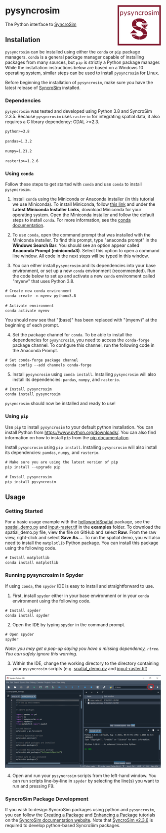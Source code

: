 # pysyncrosim <img src="https://github.com/syncrosim/pysyncrosim/raw/main/docs/img/logo.png" align="right" width=140/>

The Python interface to [SyncroSim](https://syncrosim.com/)

## Installation

`pysyncrosim` can be installed using either the `conda` or `pip` package managers. `conda` is a general package manager capable of installing packages from many sources, but `pip` is strictly a Python package manager. While the installation instructions below are based on a Windows 10 operating system, similar steps can be used to install `pysyncrosim` for Linux.

Before beginning the installation of `pysyncrosim`, make sure you have the latest release of [SyncroSim](https://syncrosim.com/download/) installed.

### Dependencies

`pysyncrosim` was tested and developed using Python 3.8 and SyncroSim 2.3.5. Because `pysyncrosim` uses `rasterio` for integrating spatial data, it also requires a C library dependency: GDAL >=2.3.

```
python>=3.8

pandas=1.3.2

numpy=1.21.2

rasterio>=1.2.6
```

### Using `conda`

Follow these steps to get started with `conda` and use `conda` to install `pysyncrosim`. 

1. Install `conda` using the Miniconda or Anaconda installer (in this tutorial we use Miniconda). To install Miniconda, follow [this link](https://docs.conda.io/en/latest/miniconda.html) and under the **Latest Miniconda Installer Links**, download Miniconda for your operating system. Open the Miniconda installer and follow the default steps to install `conda`. For more information, see the [conda documentation](https://conda.io/projects/conda/en/latest/user-guide/install/index.html).

2. To use `conda`, open the command prompt that was installed with the Miniconda installer. To find this prompt, type "anaconda prompt" in the **Windows Search Bar**. You should see an option appear called **Anaconda Prompt (miniconda3)**. Select this option to open a command line window. All code in the next steps will be typed in this window. 

3. You can either install `pysyncrosim` and its dependencies into your base environment, or set up a new `conda` environment (recommended). Run the code below to set up and activate a new `conda` environment called "myenv" that uses Python 3.8.
```
# Create new conda environment
conda create -n myenv python=3.8

# Activate environment
conda activate myenv
```
You should now see that "(base)" has been replaced with "(myenv)" at the beginning of each prompt.

4. Set the package channel for `conda`. To be able to install the dependencies for `pysyncrosim`, you need to access the `conda-forge` package channel. To configure this channel, run the following code in the Anaconda Prompt.
```
# Set conda-forge package channel
conda config --add channels conda-forge
```

5. Install `pysyncrosim` using `conda install`. Installing `pysyncrosim` will also install its dependencies: `pandas`, `numpy`, and `rasterio`.
```
# Install pysyncrosim
conda install pysyncrosim
```

`pysyncrosim` should now be installed and ready to use!

### Using `pip`

Use `pip` to install `pysyncrosim` to your default python installation. You can install Python from https://www.python.org/downloads/. You can also find information on how to install `pip` from the [pip documentation](https://pip.pypa.io/en/stable/installation/).

Install `pysyncrosim` using `pip install`. Installing `pysyncrosim` will also install its dependencies: `pandas`, `numpy`, and `rasterio`.
```
# Make sure you are using the latest version of pip
pip install --upgrade pip

# Install pysyncrosim
pip install pysyncrosim
```

## Usage

### Getting Started

For a basic usage example with the [helloworldSpatial](https://apexrms.github.io/helloworldEnhanced/) package, see the [spatial_demo.py](https://github.com/syncrosim/pysyncrosim/blob/main/examples/spatial_demo.py) and [input-raster.tif](https://github.com/syncrosim/pysyncrosim/blob/main/examples/input-raster.tif) in the **examples** folder. To download the spatial_demo.py file, view the file on GitHub and select **Raw**. From the raw view, right-click and select **Save As...**. To run the spatial demo, you will also need to install the `matplotlib` Python package. You can install this package using the following code.

```
# Install matplotlib
conda install matplotlib
```

### Running pysyncrosim in Spyder

If using `conda`, the `spyder` IDE is easy to install and straightforward to use.

1. First, install `spyder` either in your base environment or in your `conda` environment using the following code.
```
# Install spyder
conda install spyder
```

2. Open the IDE by typing `spyder` in the command prompt.
```
# Open spyder
spyder
```

*Note: you may get a pop-up saying you have a missing dependency, `rtree`. You can safely ignore this warning.*

3. Within the IDE, change the working directory to the directory containing your `pysyncrosim` scripts (e.g. [spatial_demo.py](https://github.com/syncrosim/pysyncrosim/blob/main/examples/spatial_demo.py) and [input-raster.tif](https://github.com/syncrosim/pysyncrosim/blob/main/examples/input-raster.tif))

![Using pysyncrosim in Spyder](https://github.com/syncrosim/pysyncrosim/raw/main/docs/img/spyder.PNG)

4. Open and run your `pysyncrosim` scripts from the left-hand window. You can run scripts line-by-line in `spyder` by selecting the line(s) you want to run and pressing F9.

### SyncroSim Package Development

If you wish to design SyncroSim packages using python and `pysyncrosim`, you can follow the [Creating a Package](http://docs.syncrosim.com/how_to_guides/package_create_overview.html) and [Enhancing a Package](http://docs.syncrosim.com/how_to_guides/package_enhance_overview.html) tutorials on the [SyncroSim documentation website](http://docs.syncrosim.com/). Note that [SyncroSim v2.3.6](https://syncrosim.com/download/) is required to develop python-based SyncroSim packages.
